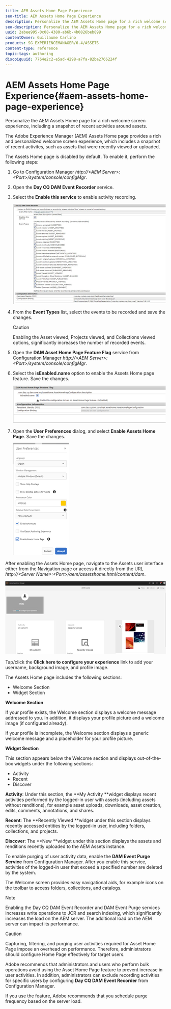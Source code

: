 ```yaml
---
title: AEM Assets Home Page Experience
seo-title: AEM Assets Home Page Experience
description: Personalize the AEM Assets Home page for a rich welcome screen experience, including a snapshot of recent activities around assets.
seo-description: Personalize the AEM Assets Home page for a rich welcome screen experience, including a snapshot of recent activities around assets.
uuid: 2abee995-0c08-4380-ab6b-4b0826beb899
contentOwner: Guillaume Carlino
products: SG_EXPERIENCEMANAGER/6.4/ASSETS
content-type: reference
topic-tags: authoring
discoiquuid: 7764e2c2-e5ad-4298-a7fa-82ba2766224f
---
```


# AEM Assets Home Page Experience{#aem-assets-home-page-experience}

Personalize the AEM Assets Home page for a rich welcome screen experience, including a snapshot of recent activities around assets.

The Adobe Experience Manager (AEM) Assets Home page provides a rich and personalized welcome screen experience, which includes a snapshot of recent activites, such as assets that were recently viewed or uploaded.

The Assets Home page is disabled by default. To enable it, perform the following steps:

1. Go to Configuration Manager *http://&lt;AEM Server&gt;:&lt;Port&gt;/system/console/configMgr*.
1. Open the **Day CQ DAM Event** **Recorder** service.
1. Select the **Enable this service** to enable activity recording.

   ![](assets/chlimage_1-250.png)

1. From the **Event Types** list, select the events to be recorded and save the changes.

   >[!CAUTION]
   >
   >Enabling the Asset viewed, Projects viewed, and Collections viewed options, significantly increases the number of recorded events.

1. Open the **DAM Asset Home Page Feature Flag** service from Configuration Manager *http://&lt;AEM Server&gt;:&lt;Port&gt;/system/console/configMgr*.
1. Select the **isEnabled.name** option to enable the Assets Home page feature. Save the changes.

   ![](assets/chlimage_1-251.png)

1. Open the **User Preferences** dialog, and select **Enable Assets Home Page**. Save the changes.

   ![](assets/user_preferences.png)

After enabling the Assets Home page, navigate to the Assets user interface either from the Navigation page or access it directly from the URL *http://&lt;Server Name&gt;:&lt;Port&gt;/aem/assetshome.html/content/dam*.

![](assets/home_page.png)

Tap/click the **Click here to configure your experience** link to add your username, background image, and profile image.

The Assets Home page includes the following sections:

* Welcome Section
* Widget Section

**Welcome Section**

If your profile exists, the Welcome section displays a welcome message addressed to you. In addition, it displays your profile picture and a welcome image (if configured already).

If your profile is incomplete, the Welcome section displays a generic welcome message and a placeholder for your profile picture.

**Widget Section**

This section appears below the Welcome section and displays out-of-the-box widgets under the following sections:

* Activity
* Recent
* Discover

**Activity**: Under this section, the **My Activity **widget displays recent activities performed by the logged-in user with assets (including assets without renditions), for example asset uploads, downloads, asset creation, edits, comments, annotations, and shares.

**Recent**: The **Recently Viewed **widget under this section displays recently accessed entities by the logged-in user, including folders, collections, and projects.

**Discover**: The **New **widget under this section displays the assets and renditions recently uploaded to the AEM Assets instance.

To enable purging of user activity data, enable the **DAM Event Purge Service** from Configuration Manager. After you enable this service, activities of the logged-in user that exceed a specified number are deleted by the system.

The Welcome screen provides easy navigational aids, for example icons on the toolbar to access folders, collections, and catalogs.

>[!NOTE]
>
>Enabling the Day CQ DAM Event Recorder and DAM Event Purge services increases write operations to JCR and search indexing, which significantly increases the load on the AEM server. The additional load on the AEM server can impact its performance.

>[!CAUTION]
>
>Capturing, filtering, and purging user activities required for Asset Home Page impose an overhead on performance. Therefore, administrators should configure Home Page effectively for target users.
>
>Adobe recommends that administrators and users who perform bulk operations avoid using the Asset Home Page feature to prevent increase in user activities. In addition, administrators can exclude recording activities for specific users by configuring **Day CQ DAM Event Recorder** from Configuration Manager.
>
>If you use the feature, Adobe recommends that you schedule purge frequency based on the server load.

